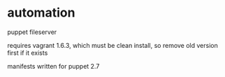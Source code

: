 automation
==========

puppet fileserver

requires vagrant 1.6.3, which must be clean install, so remove old version first if it exists

manifests written for puppet 2.7
